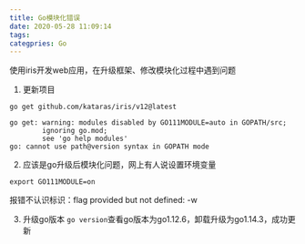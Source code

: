 ```yaml
---
title: Go模块化错误
date: 2020-05-28 11:09:14
tags:
categpries: Go
---
```

使用iris开发web应用，在升级框架、修改模块化过程中遇到问题

<!-- more -->
1. 更新项目

```
go get github.com/kataras/iris/v12@latest

go get: warning: modules disabled by GO111MODULE=auto in GOPATH/src;
        ignoring go.mod;
        see 'go help modules'
go: cannot use path@version syntax in GOPATH mode
```
2. 应该是go升级后模块化问题，网上有人说设置环境变量
```
export GO111MODULE=on
```
报错不认识标识：flag provided but not defined: -w

3. 升级go版本
`go version`查看go版本为go1.12.6，卸载升级为go1.14.3，成功更新